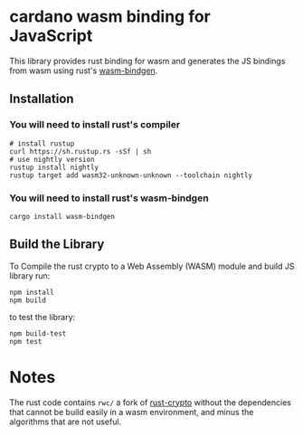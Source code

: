 # cardano wasm binding for JavaScript

This library provides rust binding for wasm and generates the JS bindings from wasm
using rust's [wasm-bindgen](https://crates.io/crates/wasm-bindgen).

## Installation

### You will need to install rust's compiler

```
# install rustup
curl https://sh.rustup.rs -sSf | sh
# use nightly version
rustup install nightly
rustup target add wasm32-unknown-unknown --toolchain nightly
```

### You will need to install rust's wasm-bindgen

```
cargo install wasm-bindgen
```

## Build the Library

To Compile the rust crypto to a Web Assembly (WASM) module and build JS library run:

```
npm install
npm build
```

to test the library:

```
npm build-test
npm test
```

# Notes

The rust code contains `rwc/` a fork of [rust-crypto](https://github.com/DaGenix/rust-crypto)
without the dependencies that cannot be build easily in a wasm environment, and minus the
algorithms that are not useful.
